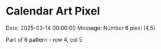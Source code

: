 # Calendar Art Pixel

Date: 2025-03-14 00:00:00
Message: Number 6 pixel (4,5)

Part of 6 pattern - row 4, col 5
